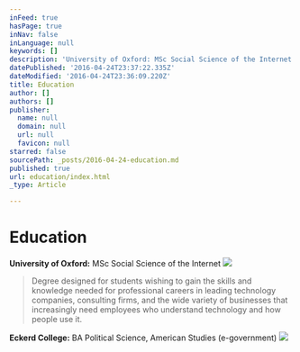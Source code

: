 ```yaml
---
inFeed: true
hasPage: true
inNav: false
inLanguage: null
keywords: []
description: 'University of Oxford: MSc Social Science of the Internet'
datePublished: '2016-04-24T23:37:22.335Z'
dateModified: '2016-04-24T23:36:09.220Z'
title: Education
author: []
authors: []
publisher:
  name: null
  domain: null
  url: null
  favicon: null
starred: false
sourcePath: _posts/2016-04-24-education.md
published: true
url: education/index.html
_type: Article

---
```

# Education

**University of Oxford:** MSc Social Science of the Internet
![](https://the-grid-user-content.s3-us-west-2.amazonaws.com/beafe868-9699-4879-9b74-a8713790120f.jpg)

> Degree designed for students wishing to gain the skills and knowledge needed for professional careers in leading technology companies, consulting firms, and the wide variety of businesses that increasingly need employees who understand technology and how people use it.
> 

**Eckerd College:** BA Political Science, American Studies (e-government)
![](https://the-grid-user-content.s3-us-west-2.amazonaws.com/b98cedc6-ec4a-4b68-a7ba-17eeef9818b7.png)
